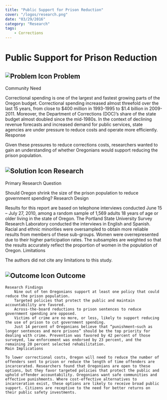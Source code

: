 ```yaml
---
title: "Public Support for Prison Reduction"
cover: "/logos/research.png"
date: "03/29/2016"
category: "Research"
tags:
    - Corrections
---
```


# Public Support for Prison Reduction

## ![Problem Icon](https://github.com/google/material-design-icons/raw/master/alert/1x_web/ic_error_outline_black_48dp.png "Problem") Problem

Community Need

Correctional spending is one of the largest and fastest growing parts of the Oregon budget. Correctional spending increased almost threefold over the last 15 years, from close to $400 million in 1993-1995 to $1.4 billion in 2009-2011. Moreover, the Department of Corrections (DOC)’s share of the state budget almost doubled since the mid-1980s. In the context of declining revenue forecasts and increased demand for public services, state agencies are under pressure to reduce costs and operate more efficiently.
Response

Given these pressures to reduce corrections costs, researchers wanted to gain an understanding of whether Oregonians would support reducing the prison population.

## ![Solution Icon](https://github.com/google/material-design-icons/raw/master/action/1x_web/ic_lightbulb_outline_black_48dp.png "Solution") Research

Primary Research Question

Should Oregon shrink the size of the prison population to reduce government spending?
Research Design

Results for this report are based on telephone interviews conducted June 15 – July 27, 2010, among a random sample of 1,569 adults 18 years of age or older living in the state of Oregon. The Portland State University Survey Research Laboratory conducted the interviews in English and Spanish. Racial and ethnic minorities were oversampled to obtain more reliable results from members of these sub-groups. Women were overrepresented due to their higher participation rates. The subsamples are weighted so that the results accurately reflect the proportion of women in the population of Oregon.
Limitations

The authors did not cite any limitations to this study.

## ![Outcome Icon](https://github.com/google/material-design-icons/raw/master/action/1x_web/ic_view_list_black_48dp.png "Outcome") Outcome

    Research Findings
        Nine out of ten Oregonians support at least one policy that could reduce the prison population.
        Targeted policies that protect the public and maintain accountability are favored.
        Across-the-board reductions to prison sentences to reduce government spending are opposed.
        Victims of crime are no more, or less, likely to support reducing the use of prison to cut government spending.
        Just 14 percent of Oregonians believe that “punishment—such as longer sentences and more prisons” should be the top priority for dealing with crime. Prevention was favored by 42 percent of those surveyed, law enforcement was endorsed by 23 percent, and the remaining 20 percent selected rehabilitation.
    Main Implications

    To lower correctional costs, Oregon will need to reduce the number of offenders sent to prison or reduce the length of time offenders are incarcerated. Researchers found that Oregonians are open to these options, but they favor targeted policies that protect the public and uphold offender accountability. Oregonians want safe communities and effective punishments. Where cost-effective alternatives to incarceration exist, these options are likely to receive broad public support. Citizens are receptive to the need for better returns on their public safety investments.

